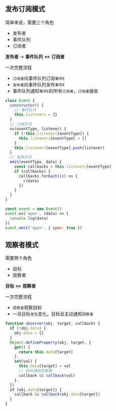 ## 发布订阅模式

简单来说，需要三个角色

 - 发布者
 - 事件队列
 - 订阅者


**发布者** -> **事件队列** <=> **订阅者**

一次完整流程

 - `订阅者`向事件队列订阅`事件E`
 - `发布者`向事件队列发布`事件E`
 - 事件队列通知`事件E`的所有`订阅者`，`订阅者`接收

```javascript
class Event {
  constructor() {
    // 事件队列
    this.listeners = {}
  }
  // 订阅方法
  on(eventType, listener) {
    if (!this.listeners[eventType]) {
      this.listeners[eventType] = []
    }
    this.listeners[eventType].push(listener)
  }
  // 发布方法
  emit(eventType, data) {
    const callbacks = this.listeners[eventType]
    if (callbacks) {
      callbacks.forEach((c) => {
        c(data)
      })
    }
  }
}

const event = new Event()
event.on('open', (data) => {
  console.log(data)
})
event.emit('open', { open: true })
```

## 观察者模式

需要两个角色

 - 目标
 - 观察者

**目标** <=> **观察者**

一次完整流程

 - `观察者`观察目标
 - 一旦目标`发生`变化，目标会主动通知`观察者`

```javascript
function observer(obj, target, callback) {
  if (!obj.data) {
    obj.data = {}
  }
  Object.defineProperty(obj, target, {
    get() {
      return this.data[target]
    },
    set(val) {
      this.data[target] = val
      // 目标通知观察者
      callback && callback(val)
    },
  })
  if (obj.data[target]) {
    callback && callback(obj.data[target])
  }
}
```
